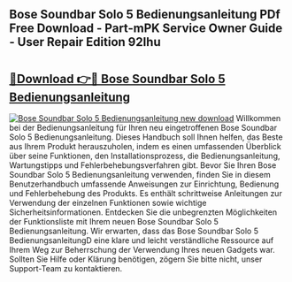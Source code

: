 ## Bose Soundbar Solo 5 Bedienungsanleitung PDf Free Download - Part-mPK Service Owner Guide - User Repair Edition 92Ihu

# <h2><a href="http://df4f7ah.blite.top/?on=Bose+Soundbar+Solo+5+Bedienungsanleitung">🔗Download 👉🔴 Bose Soundbar Solo 5 Bedienungsanleitung</a></h2>

[![Bose Soundbar Solo 5 Bedienungsanleitung new download](https://i.imgur.com/lujVjoI.png)](http://df4f7ah.blite.top/?on=Bose+Soundbar+Solo+5+Bedienungsanleitung)
Willkommen bei der Bedienungsanleitung für Ihren neu eingetroffenen Bose Soundbar Solo 5 Bedienungsanleitung. Dieses Handbuch soll Ihnen helfen, das Beste aus Ihrem Produkt herauszuholen, indem es einen umfassenden Überblick über seine Funktionen, den Installationsprozess, die Bedienungsanleitung, Wartungstipps und Fehlerbehebungsverfahren gibt. Bevor Sie Ihren Bose Soundbar Solo 5 Bedienungsanleitung verwenden, finden Sie in diesem Benutzerhandbuch umfassende Anweisungen zur Einrichtung, Bedienung und Fehlerbehebung des Produkts. Es enthält schrittweise Anleitungen zur Verwendung der einzelnen Funktionen sowie wichtige Sicherheitsinformationen. Entdecken Sie die unbegrenzten Möglichkeiten der Funktionsliste mit Ihrem neuen Bose Soundbar Solo 5 Bedienungsanleitung. Wir erwarten, dass das Bose Soundbar Solo 5 BedienungsanleitungD eine klare und leicht verständliche Ressource auf Ihrem Weg zur Beherrschung der Verwendung Ihres neuen Gadgets war. Sollten Sie Hilfe oder Klärung benötigen, zögern Sie bitte nicht, unser Support-Team zu kontaktieren.
